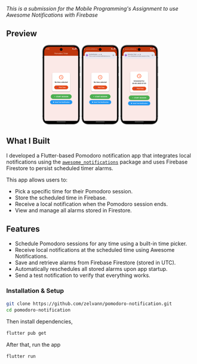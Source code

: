*This is a submission for the Mobile Programming's Assignment to use Awesome Notifications with Firebase*

## Preview
<div align="center">
  <img src="docs/clean.png" width=20% height= 20%/>
  <img src="docs/test-notif.png" width=20% height= 20% />
 <img src="docs/pomodoro-notif.png" width=20% height= 20% />
</div>

## What I Built
I developed a Flutter-based Pomodoro notification app that integrates local notifications using the [`awesome_notifications`](https://pub.dev/packages/awesome_notifications) package and uses Firebase Firestore to persist scheduled timer alarms.

This app allows users to:
- Pick a specific time for their Pomodoro session.
- Store the scheduled time in Firebase.
- Receive a local notification when the Pomodoro session ends.
- View and manage all alarms stored in Firestore.

## Features
- Schedule Pomodoro sessions for any time using a built-in time picker.
- Receive local notifications at the scheduled time using Awesome Notifications.
- Save and retrieve alarms from Firebase Firestore (stored in UTC).
- Automatically reschedules all stored alarms upon app startup.
- Send a test notification to verify that everything works.
  
### Installation & Setup
```bash
git clone https://github.com/zelvann/pomodoro-notification.git
cd pomodoro-notification
```
Then install dependencies,
```bash
flutter pub get
```
After that, run the app
```bash
flutter run
```

